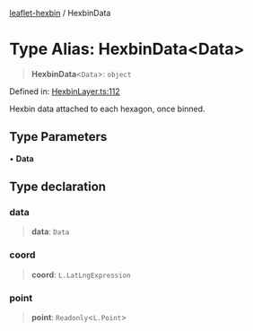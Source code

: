 [leaflet-hexbin](../globals.md) / HexbinData

# Type Alias: HexbinData\<Data\>

> **HexbinData**\<`Data`\>: `object`

Defined in: [HexbinLayer.ts:112](https://github.com/lsdch/leaflet-hexbin/blob/d51d1f79bbf68a02c863ce063b78996b0fea3940/packages/leaflet-hexbin/src/HexbinLayer.ts#L112)

Hexbin data attached to each hexagon, once binned.

## Type Parameters

• **Data**

## Type declaration

### data

> **data**: `Data`

### coord

> **coord**: `L.LatLngExpression`

### point

> **point**: `Readonly`\<`L.Point`\>
